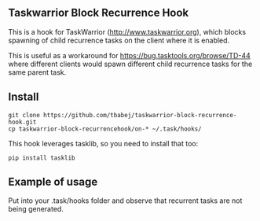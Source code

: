 Taskwarrior Block Recurrence Hook
-------------------------------------------

This is a hook for TaskWarrior (http://www.taskwarrior.org),
which blocks spawning of child recurrence tasks on the client where
it is enabled.

This is useful as a workaround for https://bug.tasktools.org/browse/TD-44
where different clients would spawn different child recurrence tasks for
the same parent task.

Install
-------

```
git clone https://github.com/tbabej/taskwarrior-block-recurrence-hook.git
cp taskwarrior-block-recurrencehook/on-* ~/.task/hooks/
```

This hook leverages tasklib, so you need to install that too:

```
pip install tasklib
```

Example of usage
----------------

Put into your .task/hooks folder and observe that recurrent tasks
are not being generated.
